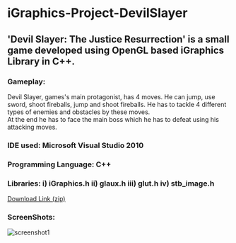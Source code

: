 # iGraphics-Project-DevilSlayer

## 'Devil Slayer: The Justice Resurrection' is a small game developed using OpenGL based iGraphics Library in C++.

### Gameplay:
Devil Slayer, games's main protagonist, has 4 moves. He can jump, use sword, shoot fireballs, jump and shoot fireballs. He has to tackle 4 different types of enemies and obstacles by these moves.
<br>
At the end he has to face the main boss which he has to defeat using his attacking moves.

### IDE used: Microsoft Visual Studio 2010
### Programming Language: C++
### Libraries: i) iGraphics.h ii) glaux.h iii) glut.h iv) stb_image.h

<a href="https://drive.google.com/file/d/1ABJ_EpwT8DrJrzIlUetpS2w4erTh7Yl5/view?usp=sharing">Download Link (zip)</a>

### ScreenShots:
![screenshot1](https://drive.google.com/drive/u/0/folders/1cqd8Qpuxw3Yyd3c8ahVgrtsHdXk3xBeb)
